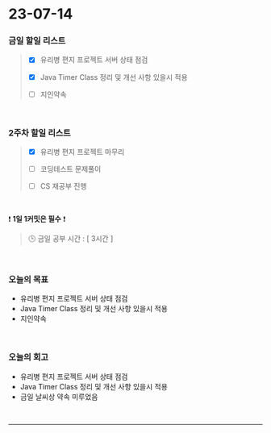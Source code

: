 # 23-07-14
### 금일 할일 리스트
> - [x]  유리병 편지 프로젝트 서버 상태 점검
>
> - [x]  Java Timer Class 정리 및 개선 사항 있을시 적용
>
> - [ ]  지인약속


<br/>

### 2주차 할일 리스트  
> - [x]  유리병 편지 프로젝트 마무리 
>
> - [ ]  코딩테스트 문제풀이
>
> - [ ]  CS 재공부 진행

<br/>

❗ **1일 1커밋은 필수** ❗
> 🕒 금일 공부 시간 : [ 3시간 ]
  
<br/>

### 오늘의 목표
- 유리병 편지 프로젝트 서버 상태 점검
- Java Timer Class 정리 및 개선 사항 있을시 적용
- 지인약속

<br>

### 오늘의 회고
- 유리병 편지 프로젝트 서버 상태 점검
- Java Timer Class 정리 및 개선 사항 있을시 적용
- 금일 날씨상 약속 미루었음

<br/>

------------  
